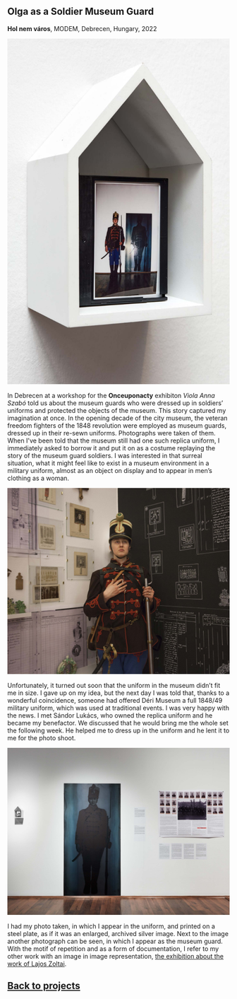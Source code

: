 <!-- {
    "img": "Olga-as-a-soldier-museum-guard_2022/katona_olga_02.jpg",
    "title": "Olga as a Soldier Museum Guard (2022)",
    "desc": "A surreal experience of donning a 19th-century military uniform in a museum environment, blurring the lines between history, identity, and documentation."
} -->

## Olga as a Soldier Museum Guard
**Hol nem város**, MODEM, Debrecen, Hungary, 2022

![_parallax(side)](Olga-as-a-soldier-museum-guard_2022/katona_olga01.jpg)

In Debrecen at a workshop for the **Onceuponacty** exhibiton *Viola Anna Szabó* told us about the museum guards who were dressed up in soldiers’ uniforms and protected the objects of the museum. This story captured my imagination at once. In the opening decade of the city museum, the veteran freedom fighters of the 1848 revolution were employed as museum guards, dressed up in their re-sewn uniforms. Photographs were taken of them. When I've been told that the museum still had one such replica uniform, I immediately asked to borrow it and put it on as a costume replaying the story of the museum guard soldiers. I was interested in that surreal situation, what it might feel like to exist in a museum environment in a military uniform, almost as an object on display and to appear in men’s clothing as a woman.

![_expand](Olga-as-a-soldier-museum-guard_2022/katona_olga_03.jpg)

Unfortunately, it turned out soon that the uniform in the museum didn’t fit me in size. I gave up on my idea, but the next day I was told that, thanks to a wonderful coincidence, someone had offered Déri Museum a full 1848/49 military uniform, which was used at traditional events. I was very happy with the news. I met Sándor Lukács, who owned the replica uniform and he became my benefactor. We discussed that he would bring me the whole set the following week. He helped me to dress up in the uniform and he lent it to me for the photo shoot.

![_full](Olga-as-a-soldier-museum-guard_2022/katona_olga_02.jpg)

I had my photo taken, in which I appear in the uniform, and printed on a steel plate, as if it was an enlarged, archived silver image. Next to the image another photograph can be seen, in which I appear as the museum guard. With the motif of repetition and as a form of documentation, I refer to my other work with an image in image representation, [the exhibition about the work of Lajos Zoltai](/c/projects/Zoltai_2022).

## [Back to projects](/c/projects)